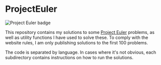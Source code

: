 # ProjectEuler
![Project Euler badge](https://projecteuler.net/profile/JaworWr.png)

This repository contains my solutions to some [Project Euler](https://projecteuler.net) problems, as well as utility functions I have used to solve these. To comply with the website rules, I am only publishing solutions to the first 100 problems.

The code is separated by language. In cases where it's not obvious, each subdirectory contains instructions on how to run the solutions.